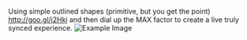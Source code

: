 Using simple outlined shapes (primitive, but you get the point) http://goo.gl/j2Hkj and then dial up the MAX factor to create a live truly synced experience.
![Example Image](http://www.graphicboutique.co.uk/lab/images/RW-Vis_Voc-02-04.png "Example Image")

